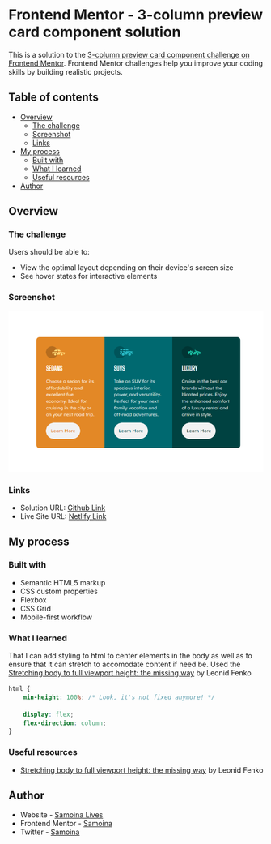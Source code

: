 # Frontend Mentor - 3-column preview card component solution

This is a solution to the [3-column preview card component challenge on Frontend Mentor](https://www.frontendmentor.io/challenges/3column-preview-card-component-pH92eAR2-). Frontend Mentor challenges help you improve your coding skills by building realistic projects.

## Table of contents

- [Overview](#overview)
  - [The challenge](#the-challenge)
  - [Screenshot](#screenshot)
  - [Links](#links)
- [My process](#my-process)
  - [Built with](#built-with)
  - [What I learned](#what-i-learned)
  - [Useful resources](#useful-resources)
- [Author](#author)

## Overview

### The challenge

Users should be able to:

- View the optimal layout depending on their device's screen size
- See hover states for interactive elements

### Screenshot

![](./images/3-column-preview.png)

### Links

- Solution URL: [Github Link](https://github.com/samoina/3-column-preview-card)
- Live Site URL: [Netlify Link](https://samoina-3-column-preview.netlify.app/)

## My process

### Built with

- Semantic HTML5 markup
- CSS custom properties
- Flexbox
- CSS Grid
- Mobile-first workflow

### What I learned

That I can add styling to html to center elements in the body as well as to ensure that it can stretch to accomodate content if need be. Used the [Stretching body to full viewport height: the missing way](https://dev.to/fenok/stretching-body-to-full-viewport-height-the-missing-way-2ghd) by Leonid Fenko

```css
html {
	min-height: 100%; /* Look, it's not fixed anymore! */

	display: flex;
	flex-direction: column;
}
```

### Useful resources

- [Stretching body to full viewport height: the missing way](https://dev.to/fenok/stretching-body-to-full-viewport-height-the-missing-way-2ghd) by Leonid Fenko

## Author

- Website - [Samoina Lives](https://samoinalives.wordpress.com/)
- Frontend Mentor - [Samoina](https://www.frontendmentor.io/profile/samoina)
- Twitter - [Samoina](https://www.twitter.com/samoina)
